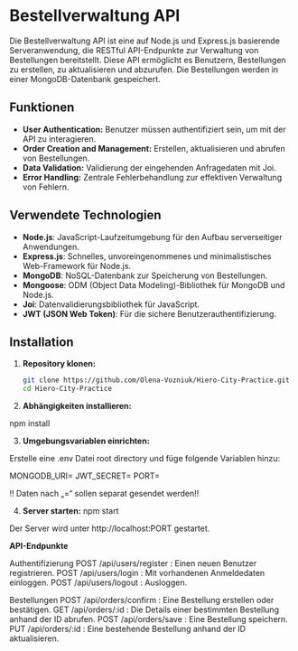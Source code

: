 # Bestellverwaltung API

Die Bestellverwaltung API ist eine auf Node.js und Express.js basierende Serveranwendung, die RESTful API-Endpunkte zur Verwaltung von Bestellungen bereitstellt. Diese API ermöglicht es Benutzern, Bestellungen zu erstellen, zu aktualisieren und abzurufen. Die Bestellungen werden in einer MongoDB-Datenbank gespeichert.

## Funktionen

- **User Authentication:** Benutzer müssen authentifiziert sein, um mit der API zu interagieren.
- **Order Creation and Management:** Erstellen, aktualisieren und abrufen von Bestellungen.
- **Data Validation:** Validierung der eingehenden Anfragedaten mit Joi.
- **Error Handling:** Zentrale Fehlerbehandlung zur effektiven Verwaltung von Fehlern.

## Verwendete Technologien

- **Node.js**: JavaScript-Laufzeitumgebung für den Aufbau serverseitiger Anwendungen.
- **Express.js**: Schnelles, unvoreingenommenes und minimalistisches Web-Framework für Node.js.
- **MongoDB**: NoSQL-Datenbank zur Speicherung von Bestellungen.
- **Mongoose**: ODM (Object Data Modeling)-Bibliothek für MongoDB und Node.js.
- **Joi**: Datenvalidierungsbibliothek für JavaScript.
- **JWT (JSON Web Token)**: Für die sichere Benutzerauthentifizierung.

## Installation

1. **Repository klonen:**

   ```bash
   git clone https://github.com/Olena-Vozniuk/Hiero-City-Practice.git
   cd Hiero-City-Practice

2. **Abhängigkeiten installieren:**

npm install   

3. **Umgebungsvariablen einrichten:**

Erstelle eine .env Datei root directory und füge folgende Variablen hinzu:

MONGODB_URI=
JWT_SECRET=
PORT=

!! Daten nach „=“ sollen separat gesendet werden!!

4. **Server starten:**
npm start

Der Server wird unter http://localhost:PORT gestartet.

**API-Endpunkte**

Authentifizierung
POST /api/users/register : Einen neuen Benutzer registrieren.
POST /api/users/login : Mit vorhandenen Anmeldedaten einloggen.
POST /api/users/logout : Ausloggen.

Bestellungen
POST /api/orders/confirm : Eine Bestellung erstellen oder bestätigen.
GET /api/orders/:id : Die Details einer bestimmten Bestellung anhand der ID abrufen.
POST /api/orders/save : Eine Bestellung speichern.
PUT /api/orders/:id : Eine bestehende Bestellung anhand der ID aktualisieren.